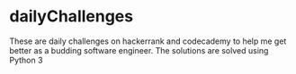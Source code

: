 # dailyChallenges
These are daily challenges on hackerrank and codecademy to help me get better as a budding software engineer.
The solutions are solved using Python 3

